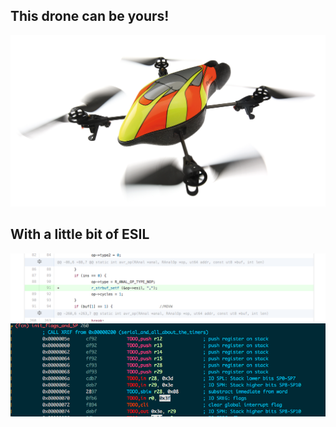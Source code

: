 This drone can be yours!
------------------------

![ardrone](res/ardrone.jpg)


With a little bit of ESIL
-------------------------

![esil_avr](res/esil_avr.png)
![esil_avr_radare](res/esil_avr_radare.png)

